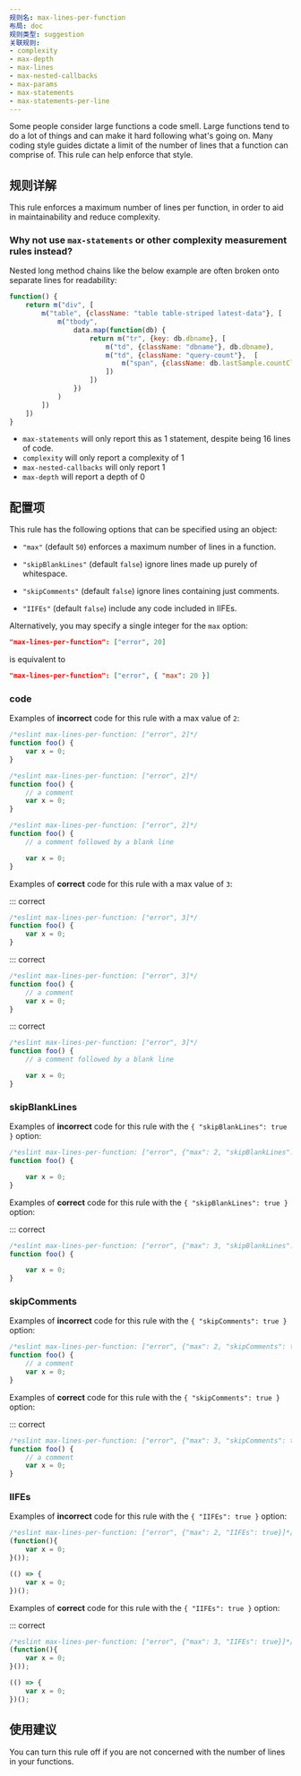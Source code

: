 ```yaml
---
规则名: max-lines-per-function
布局: doc
规则类型: suggestion
关联规则:
- complexity
- max-depth
- max-lines
- max-nested-callbacks
- max-params
- max-statements
- max-statements-per-line
---
```



Some people consider large functions a code smell. Large functions tend to do a lot of things and can make it hard following what's going on. Many coding style guides dictate a limit of the number of lines that a function can comprise of. This rule can help enforce that style.

## 规则详解

This rule enforces a maximum number of lines per function, in order to aid in maintainability and reduce complexity.

### Why not use `max-statements` or other complexity measurement rules instead?

Nested long method chains like the below example are often broken onto separate lines for readability:

```js
function() {
    return m("div", [
        m("table", {className: "table table-striped latest-data"}, [
            m("tbody",
                data.map(function(db) {
                    return m("tr", {key: db.dbname}, [
                        m("td", {className: "dbname"}, db.dbname),
                        m("td", {className: "query-count"},  [
                            m("span", {className: db.lastSample.countClassName}, db.lastSample.nbQueries)
                        ])
                    ])
                })
            )
        ])
    ])
}
```

* `max-statements` will only report this as 1 statement, despite being 16 lines of code.
* `complexity` will only report a complexity of 1
* `max-nested-callbacks` will only report 1
* `max-depth` will report a depth of 0

## 配置项

This rule has the following options that can be specified using an object:

* `"max"` (default `50`) enforces a maximum number of lines in a function.

* `"skipBlankLines"` (default `false`) ignore lines made up purely of whitespace.

* `"skipComments"` (default `false`) ignore lines containing just comments.

* `"IIFEs"` (default `false`) include any code included in IIFEs.

Alternatively, you may specify a single integer for the `max` option:

```json
"max-lines-per-function": ["error", 20]
```

is equivalent to

```json
"max-lines-per-function": ["error", { "max": 20 }]
```

### code

Examples of **incorrect** code for this rule with a max value of `2`:



```js
/*eslint max-lines-per-function: ["error", 2]*/
function foo() {
    var x = 0;
}
```



```js
/*eslint max-lines-per-function: ["error", 2]*/
function foo() {
    // a comment
    var x = 0;
}
```



```js
/*eslint max-lines-per-function: ["error", 2]*/
function foo() {
    // a comment followed by a blank line

    var x = 0;
}
```

Examples of **correct** code for this rule with a max value of `3`:

::: correct

```js
/*eslint max-lines-per-function: ["error", 3]*/
function foo() {
    var x = 0;
}
```

::: correct

```js
/*eslint max-lines-per-function: ["error", 3]*/
function foo() {
    // a comment
    var x = 0;
}
```

::: correct

```js
/*eslint max-lines-per-function: ["error", 3]*/
function foo() {
    // a comment followed by a blank line

    var x = 0;
}
```

### skipBlankLines

Examples of **incorrect** code for this rule with the `{ "skipBlankLines": true }` option:



```js
/*eslint max-lines-per-function: ["error", {"max": 2, "skipBlankLines": true}]*/
function foo() {

    var x = 0;
}
```

Examples of **correct** code for this rule with the `{ "skipBlankLines": true }` option:

::: correct

```js
/*eslint max-lines-per-function: ["error", {"max": 3, "skipBlankLines": true}]*/
function foo() {

    var x = 0;
}
```

### skipComments

Examples of **incorrect** code for this rule with the `{ "skipComments": true }` option:



```js
/*eslint max-lines-per-function: ["error", {"max": 2, "skipComments": true}]*/
function foo() {
    // a comment
    var x = 0;
}
```

Examples of **correct** code for this rule with the `{ "skipComments": true }` option:

::: correct

```js
/*eslint max-lines-per-function: ["error", {"max": 3, "skipComments": true}]*/
function foo() {
    // a comment
    var x = 0;
}
```

### IIFEs

Examples of **incorrect** code for this rule with the `{ "IIFEs": true }` option:



```js
/*eslint max-lines-per-function: ["error", {"max": 2, "IIFEs": true}]*/
(function(){
    var x = 0;
}());

(() => {
    var x = 0;
})();
```

Examples of **correct** code for this rule with the `{ "IIFEs": true }` option:

::: correct

```js
/*eslint max-lines-per-function: ["error", {"max": 3, "IIFEs": true}]*/
(function(){
    var x = 0;
}());

(() => {
    var x = 0;
})();
```

## 使用建议

You can turn this rule off if you are not concerned with the number of lines in your functions.
